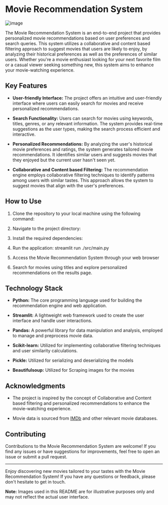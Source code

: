 # Movie Recommendation System

![image](https://github.com/aadarsh0404/movie_recommendation/assets/60430440/04ccc9d4-5fe3-42bb-84a6-c3f4b00e36a3)


The Movie Recommendation System is an end-to-end project that provides personalized movie recommendations based on user preferences and search queries. This system utilizes a collaborative and content based filtering approach to suggest movies that users are likely to enjoy, by analyzing their historical preferences as well as the preferences of similar users. Whether you're a movie enthusiast looking for your next favorite film or a casual viewer seeking something new, this system aims to enhance your movie-watching experience.

## Key Features

- **User-friendly Interface:** The project offers an intuitive and user-friendly interface where users can easily search for movies and receive personalized recommendations.

- **Search Functionality:** Users can search for movies using keywords, titles, genres, or any relevant information. The system provides real-time suggestions as the user types, making the search process efficient and interactive.

- **Personalized Recommendations:** By analyzing the user's historical movie preferences and ratings, the system generates tailored movie recommendations. It identifies similar users and suggests movies that they enjoyed but the current user hasn't seen yet.

- **Collaborative and Content based Filtering:** The recommendation engine employs collaborative filtering techniques to identify patterns among users with similar tastes. This approach allows the system to suggest movies that align with the user's preferences.

## How to Use

1. Clone the repository to your local machine using the following command:

2. Navigate to the project directory:

3. Install the required dependencies:

4. Run the application: streamlit run ./src/main.py
   
5. Access the Movie Recommendation System through your web browser

6. Search for movies using titles and explore personalized recommendations on the results page.

## Technology Stack

- **Python:** The core programming language used for building the recommendation engine and web application.

- **Streamlit:** A lightweight web framework used to create the user interface and handle user interactions.

- **Pandas:** A powerful library for data manipulation and analysis, employed to manage and preprocess movie data.

- **Scikit-learn:** Utilized for implementing collaborative filtering techniques and user similarity calculations.
  
- **Pickle:** Utilized for serializing and deserializing the models

- **Beautifulsoup:** Utilized for Scraping images for the movies

## Acknowledgments

- The project is inspired by the concept of Collaborative and Content based filtering and personalized recommendations to enhance the movie-watching experience.

- Movie data is sourced from [IMDb](https://www.imdb.com/) and other relevant movie databases.

## Contributing

Contributions to the Movie Recommendation System are welcome! If you find any issues or have suggestions for improvements, feel free to open an issue or submit a pull request.

---

Enjoy discovering new movies tailored to your tastes with the Movie Recommendation System! If you have any questions or feedback, please don't hesitate to get in touch.

**Note:** Images used in this README are for illustrative purposes only and may not reflect the actual user interface.

